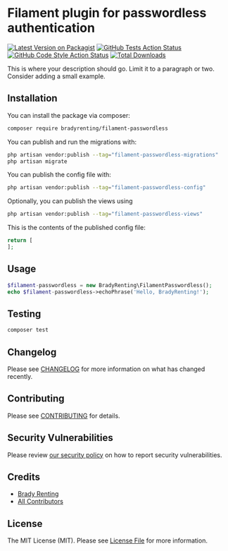 # Filament plugin for passwordless authentication

[![Latest Version on Packagist](https://img.shields.io/packagist/v/bradyrenting/filament-passwordless.svg?style=flat-square)](https://packagist.org/packages/bradyrenting/filament-passwordless)
[![GitHub Tests Action Status](https://img.shields.io/github/workflow/status/bradyrenting/filament-passwordless/run-tests?label=tests)](https://github.com/bradyrenting/filament-passwordless/actions?query=workflow%3Arun-tests+branch%3Amain)
[![GitHub Code Style Action Status](https://img.shields.io/github/workflow/status/bradyrenting/filament-passwordless/Check%20&%20fix%20styling?label=code%20style)](https://github.com/bradyrenting/filament-passwordless/actions?query=workflow%3A"Check+%26+fix+styling"+branch%3Amain)
[![Total Downloads](https://img.shields.io/packagist/dt/bradyrenting/filament-passwordless.svg?style=flat-square)](https://packagist.org/packages/bradyrenting/filament-passwordless)



This is where your description should go. Limit it to a paragraph or two. Consider adding a small example.

## Installation

You can install the package via composer:

```bash
composer require bradyrenting/filament-passwordless
```

You can publish and run the migrations with:

```bash
php artisan vendor:publish --tag="filament-passwordless-migrations"
php artisan migrate
```

You can publish the config file with:

```bash
php artisan vendor:publish --tag="filament-passwordless-config"
```

Optionally, you can publish the views using

```bash
php artisan vendor:publish --tag="filament-passwordless-views"
```

This is the contents of the published config file:

```php
return [
];
```

## Usage

```php
$filament-passwordless = new BradyRenting\FilamentPasswordless();
echo $filament-passwordless->echoPhrase('Hello, BradyRenting!');
```

## Testing

```bash
composer test
```

## Changelog

Please see [CHANGELOG](CHANGELOG.md) for more information on what has changed recently.

## Contributing

Please see [CONTRIBUTING](.github/CONTRIBUTING.md) for details.

## Security Vulnerabilities

Please review [our security policy](../../security/policy) on how to report security vulnerabilities.

## Credits

- [Brady Renting](https://github.com/bradyrenting)
- [All Contributors](../../contributors)

## License

The MIT License (MIT). Please see [License File](LICENSE.md) for more information.

